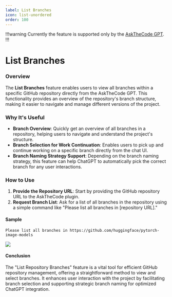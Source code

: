 ```yaml
---
label: List Branches
icon: list-unordered
order: 100
---
```


!!!warning
Currently the feature is supported only by the [AskTheCode GPT](https://chat.openai.com/g/g-3s6SJ5V7S-askthecode).
!!!

# List Branches

### Overview

The **List Branches** feature enables users to view all branches within a specific GitHub repository directly from the AskTheCode GPT. This functionality provides an overview of the repository's branch structure, making it easier to navigate and manage different versions of the project.

### Why It's Useful
- **Branch Overview**: Quickly get an overview of all branches in a repository, helping users to navigate and understand the project's structure.
- **Branch Selection for Work Continuation**: Enables users to pick up and continue working on a specific branch directly from the chat UI.
- **Branch Naming Strategy Support**: Depending on the branch naming strategy, this feature can help ChatGPT to automatically pick the correct branch for any user interactions.

### How to Use
1. **Provide the Repository URL**: Start by providing the GitHub repository URL to the AskTheCode plugin.
2. **Request Branch List**: Ask for a list of all branches in the repository using a simple command like "Please list all branches in [repository URL]."

#### Sample

```prompt
Please list all branches in https://github.com/huggingface/pytorch-image-models
```

![](/resources/usage/branches/list-branches-response.png)

#### Conclusion
The "List Repository Branches" feature is a vital tool for efficient GitHub repository management, offering a straightforward method to view and select branches. It enhances user interaction with the project by facilitating branch selection and supporting strategic branch naming for optimized ChatGPT integration.
